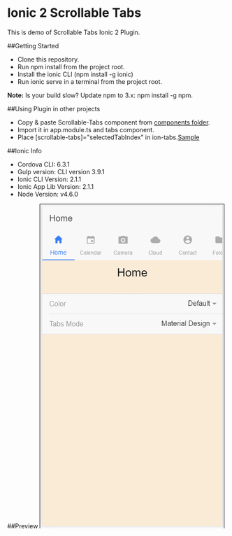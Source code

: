 # Ionic 2 Scrollable Tabs

This is demo of Scrollable Tabs Ionic 2 Plugin.


##Getting Started

* Clone this repository.
* Run npm install from the project root.
* Install the ionic CLI (npm install -g ionic)
* Run ionic serve in a terminal from the project root.

**Note:** Is your build slow? Update npm to 3.x: npm install -g npm.

##Using Plugin in other projects

* Copy & paste Scrollable-Tabs component from <a href='/src/components/'>components folder</a>.
* Import it in app.module.ts and tabs component.
* Place [scrollable-tabs]="selectedTabIndex" in ion-tabs.<a href='/src/pages/tabs/tabs.html'>Sample</a>

##Ionic Info

* Cordova CLI: 6.3.1
* Gulp version: CLI version 3.9.1
* Ionic CLI Version: 2.1.1
* Ionic App Lib Version: 2.1.1
* Node Version: v4.6.0


##Preview
 ![](/resources/Gifs/Ionic2-ScrollableTabs_demo.gif)
